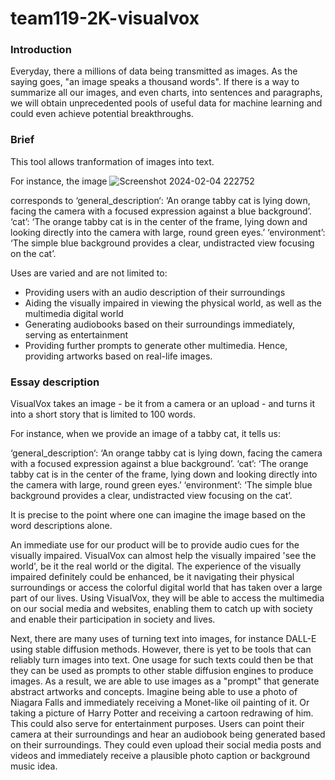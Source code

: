 # team119-2K-visualvox
### Introduction
Everyday, there a millions of data being transmitted as images. As the saying goes, "an image speaks a thousand words". If there is a way to summarize all our images, and even charts, into sentences and paragraphs, we will obtain unprecedented pools of useful data for machine learning and could even achieve potential breakthroughs.

### Brief
This tool allows tranformation of images into text. 

For instance, the image
![Screenshot 2024-02-04 222752](https://github.com/clintonluvs29/team119-2K-visualvox/assets/115713365/60f21c1c-af20-4f83-b545-f4e9fe3c00fd)

corresponds to
‘general_description‘: ‘An orange tabby cat is lying down, facing the camera with a focused expression against a blue background’.
‘cat’: ‘The orange tabby cat is in the center of the frame, lying down and looking directly into the camera with large, round green eyes.’
‘environment’: ‘The simple blue background provides a clear, undistracted view focusing on the cat’.

Uses are varied and are not limited to:
- Providing users with an audio description of their surroundings
- Aiding the visually impaired in viewing the physical world, as well as the multimedia digital world
- Generating audiobooks based on their surroundings immediately, serving as entertainment
- Providing further prompts to generate other multimedia. Hence, providing artworks based on real-life images.

### Essay description
VisualVox takes an image - be it from a camera or an upload - and turns it into a short story that is limited to 100 words.

For instance, when we provide an image of a tabby cat, it tells us:

‘general_description‘: ‘An orange tabby cat is lying down, facing the camera with a focused expression against a blue background’.
‘cat’: ‘The orange tabby cat is in the center of the frame, lying down and looking directly into the camera with large, round green eyes.’
‘environment’: ‘The simple blue background provides a clear, undistracted view focusing on the cat’.

It is precise to the point where one can imagine the image based on the word descriptions alone. 

An immediate use for our product will be to provide audio cues for the visually impaired. VisualVox can almost help the visually impaired 'see the world', be it the real world or the digital. The experience of the visually impaired definitely could be enhanced, be it navigating their physical surroundings or access the colorful digital world that has taken over a large part of our lives. Using VisualVox, they will be able to access the multimedia on our social media and websites, enabling them to catch up with society and enable their participation in society and lives.

Next, there are many uses of turning text into images, for instance DALL-E using stable diffusion methods. However, there is yet to be tools that can reliably turn images into text. One usage for such texts could then be that they can be used as prompts to other stable diffusion engines to produce images. As a result, we are able to use images as a "prompt" that generate abstract artworks and concepts. Imagine being able to use a photo of Niagara Falls and immediately receiving a Monet-like oil painting of it. Or taking a picture of Harry Potter and receiving a cartoon redrawing of him. This could also serve for entertainment purposes. Users can point their camera at their surroundings and hear an audiobook being generated based on their surroundings. They could even upload their social media posts and videos and immediately receive a plausible photo caption or background music idea.
